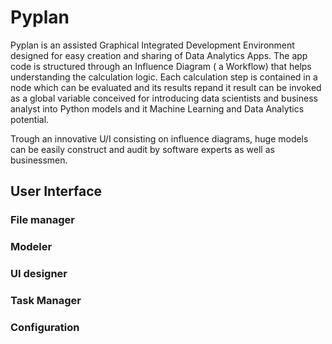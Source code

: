 # Pyplan
Pyplan is an assisted Graphical Integrated Development Environment designed for easy creation and sharing of Data Analytics Apps.
The app code is structured through an Influence Diagram ( a Workflow) that helps understanding the calculation logic.
Each calculation step is contained in a node which can be evaluated and its results repand it result can be invoked as a global variable
conceived for introducing data scientists and business analyst into Python models and it Machine Learning and Data Analytics potential.

Trough an innovative U/I consisting on influence diagrams, huge models can be easily construct and audit by software experts as well as businessmen.




## User Interface
### File manager
### Modeler
### UI designer
### Task Manager
### Configuration








<!--stackedit_data:
eyJoaXN0b3J5IjpbNjc1NzcyOTk1LC0xMzUxMzgwOTcyLDE0Mz
cwNTYzODMsNDE5ODQzODc4LDEwMDI3MzUyMjUsLTE2NDAyMjg0
MDksMTI0MTMyMTU5MCwxNTIzNjY1NTUzLDIwMTE2NjQ0NDEsMT
A4NTA3Mjk5OSwtMTY2MTY3NTIwNywtOTI5NDY0NDA4LDQ4OTky
ODE2OSwtNzc1ODg0MzYyXX0=
-->
